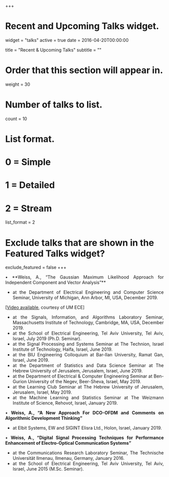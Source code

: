 +++
# Recent and Upcoming Talks widget.
widget = "talks"
active = true
date = 2016-04-20T00:00:00

title = "Recent & Upcoming Talks"
subtitle = ""

# Order that this section will appear in.
weight = 30

# Number of talks to list.
count = 10

# List format.
#   0 = Simple
#   1 = Detailed
#   2 = Stream
list_format = 2

# Exclude talks that are shown in the Featured Talks widget?
exclude_featured = false
+++
<DIV align="justify">
•	**Weiss, A., “The Gaussian Maximum Likelihood Approach for Independent Component and Vector Analysis”**

* at the Department of Electrical Engineering and Computer Science Seminar, University of Michigan, Ann Arbor, MI, USA, December 2019.

[[Video available](http://leccap.engin.umich.edu/leccap/viewer/r/eyGrsl), courtesy of UM ECE]

* at the Signals, Information, and Algorithms Laboratory Seminar, Massachusetts Institute of Technology, Cambridge, MA, USA, December 2019.
* at the School of Electrical Engineering, Tel Aviv University, Tel Aviv, Israel, July 2019 (Ph.D. Seminar).
* at the Signal Processing and Systems Seminar at The Technion, Israel Institute of Technology, Haifa, Israel, June 2019.
* at the BIU Engineering Colloquium at Bar-Ilan University, Ramat Gan, Israel, June 2019.
* at the Department of Statistics and Data Science Seminar at The Hebrew University of Jerusalem, Jerusalem, Israel, June 2019.
* at the Department of Electrical & Computer Engineering Seminar at Ben-Gurion University of the Negev, Beer-Sheva, Israel, May 2019.
* at the Learning Club Seminar at The Hebrew University of Jerusalem, Jerusalem, Israel, May 2019.
* at the Machine Learning and Statistics Seminar at The Weizmann Institute of Science, Rehovot, Israel, January 2019.

•	**Weiss, A., “A New Approach For DCO-OFDM and Comments on Algorithmic Development Thinking”**

* at Elbit Systems, EW and SIGINT Elisra Ltd., Holon, Israel, January 2019.

•	**Weiss, A., “Digital Signal Processing Techniques for Performance Enhancement of Electro-Optical Communication Systems”**

* at the Communications Research Laboratory Seminar, The Technische Universität Ilmenau, Ilmenau, Germany, January 2016.
* at the School of Electrical Engineering, Tel Aviv University, Tel Aviv, Israel, June 2015 (M.Sc. Seminar).
<DIV/>

